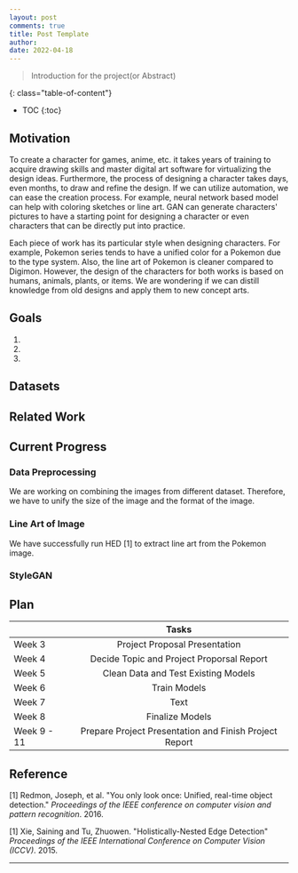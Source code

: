 ```yaml
---
layout: post
comments: true
title: Post Template
author: 
date: 2022-04-18
---
```



> Introduction for the project(or Abstract)

<!--more-->
{: class="table-of-content"}
* TOC
{:toc}

## Motivation
To create a character for games, anime, etc. it takes years of training to acquire drawing skills and master digital art software for virtualizing the design ideas. Furthermore, the process of designing a character takes days, even months, to draw and refine the design. If we can utilize automation, we can ease the creation process. For example, neural network based model can help with coloring sketches or line art. GAN can generate characters' pictures to have a starting point for designing a character or even characters that can be directly put into practice.

Each piece of work has its particular style when designing characters. For example, Pokemon series tends to have a unified color for a Pokemon due to the type system. Also, the line art of Pokemon is cleaner compared to Digimon. However, the design of the characters for both works is based on humans, animals, plants, or items. We are wondering if we can distill knowledge from old designs and apply them to new concept arts.


## Goals
1. 
2. 
3. 

## Datasets


## Related Work





## Current Progress

### Data Preprocessing
We are working on combining the images from different dataset. Therefore, we have to unify the size of the image and the format of the image. 


### Line Art of Image
We have successfully run HED [1] to extract line art from the Pokemon image.



### StyleGAN




## Plan
|             | Tasks    |
| :---        |    :----:   | 
| Week 3        | Project Proposal Presentation |
| Week 4        | Decide Topic and Project Proporsal Report  |
| Week 5        | Clean Data and Test Existing Models |
| Week 6        | Train Models |
| Week 7        | Text        |
| Week 8        | Finalize Models |
| Week 9 - 11   | Prepare Project Presentation and Finish Project Report |


## Reference

[1] Redmon, Joseph, et al. "You only look once: Unified, real-time object detection." *Proceedings of the IEEE conference on computer vision and pattern recognition*. 2016.

[1] Xie, Saining and Tu, Zhuowen. "Holistically-Nested Edge Detection" *Proceedings of the IEEE International Conference on Computer Vision (ICCV)*. 2015.





---
